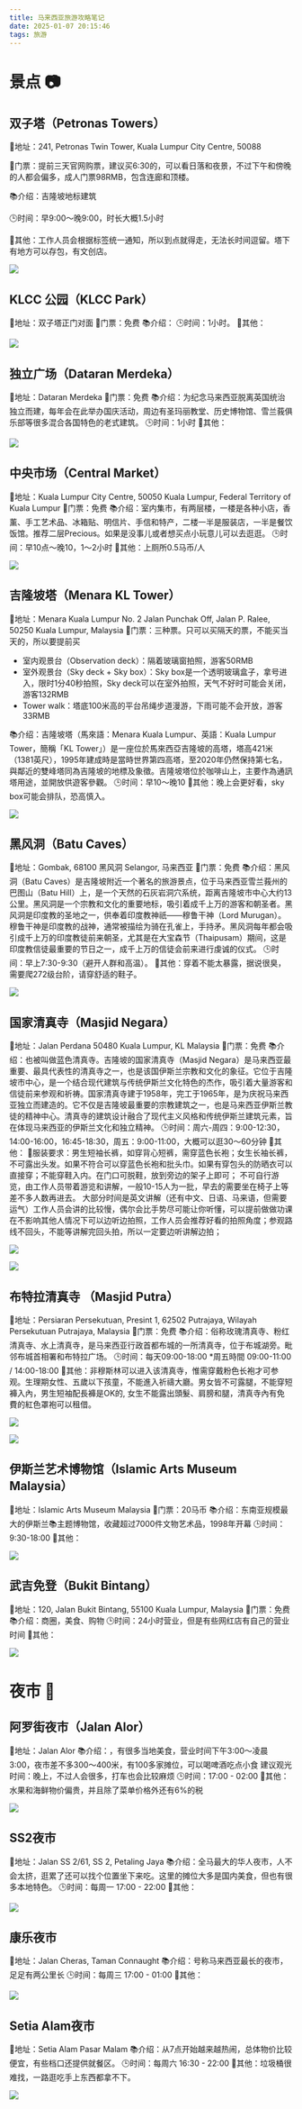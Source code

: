 ```yaml
---
title: 马来西亚旅游攻略笔记
date: 2025-01-07 20:15:46
tags: 旅游
---
```


# 景点 📷

## 双子塔（Petronas Towers）

📍地址：241, Petronas Twin Tower, Kuala Lumpur City Centre, 50088

🎫门票：提前三天官网购票，建议买6:30的，可以看日落和夜景，不过下午和傍晚的人都会偏多，成人门票98RMB，包含连廊和顶楼。

📚介绍：吉隆坡地标建筑

🕒时间：早9:00～晚9:00，时长大概1.5小时

📒其他：工作人员会根据标签统一通知，所以到点就得走，无法长时间逗留。塔下有地方可以存包，有文创店。

![](https://hxy-blog.oss-cn-beijing.aliyuncs.com/images/IMG_2676.jpeg)

## KLCC 公园（KLCC Park） 

📍地址：双子塔正门对面
🎫门票：免费
📚介绍：
🕒时间：1小时。
📒其他：

![](https://hxy-blog.oss-cn-beijing.aliyuncs.com/images/IMG_2677.jpeg)

## 独立广场（Dataran Merdeka）

📍地址：Dataran Merdeka
🎫门票：免费
📚介绍：为纪念马来西亚脱离英国统治独立而建，每年会在此举办国庆活动，周边有圣玛丽教堂、历史博物馆、雪兰莪俱乐部等很多混合各国特色的老式建筑。
🕒时间：1小时
📒其他：

![](https://hxy-blog.oss-cn-beijing.aliyuncs.com/images/DSC01960.JPG.jpg)

## 中央市场（Central Market）

📍地址：Kuala Lumpur City Centre, 50050 Kuala Lumpur, Federal Territory of Kuala Lumpur
🎫门票：免费
📚介绍：室内集市，有两层楼，一楼是各种小店，香薰、手工艺术品、冰箱贴、明信片、手信和特产，二楼一半是服装店，一半是餐饮饭馆。推荐二层Precious。如果是没事儿或者想买点小玩意儿可以去逛逛。
🕒时间：早10点～晚10，1～2小时
📒其他：上厕所0.5马币/人

![](https://hxy-blog.oss-cn-beijing.aliyuncs.com/images/%E5%90%89%E9%9A%86%E5%9D%A1%E4%B8%AD%E5%A4%AE%E5%B8%82%E5%9C%BA.jpeg)

## 吉隆坡塔（Menara KL Tower）

📍地址：Menara Kuala Lumpur No. 2 Jalan Punchak Off, Jalan P. Ralee, 50250 Kuala Lumpur, Malaysia
🎫门票：三种票。只可以买隔天的票，不能买当天的，所以要提前买

- 室内观景台（Observation deck）：隔着玻璃窗拍照，游客50RMB
- 室外观景台（Sky deck + Sky box）：Sky box是一个透明玻璃盒子，拿号进入，限时1分40秒拍照，Sky deck可以在室外拍照，天气不好时可能会关闭，游客132RMB
- Tower walk：塔底100米高的平台吊绳步道漫游，下雨可能不会开放，游客33RMB

📚介绍：吉隆坡塔（馬來語：Menara Kuala Lumpur、英語：Kuala Lumpur Tower，簡稱「KL Tower」）是一座位於馬來西亞吉隆坡的高塔，塔高421米（1381英尺），1995年建成時是當時世界第四高塔，至2020年仍然保持第七名，與鄰近的雙峰塔同為吉隆坡的地標及象徵。吉隆坡塔位於咖啡山上，主要作為通訊塔用途，並開放供遊客參觀。
🕒时间：早10～晚10
📒其他：晚上会更好看，sky box可能会排队，恐高慎入。

![](https://hxy-blog.oss-cn-beijing.aliyuncs.com/images/Picsew_20250106215321.jpeg)

## 黑风洞（Batu Caves）

📍地址：Gombak, 68100 黑风洞 Selangor, 马来西亚
🎫门票：免费
📚介绍：黑风洞（Batu Caves）是吉隆坡附近一个著名的旅游景点，位于马来西亚雪兰莪州的巴图山（Batu Hill）上，是一个天然的石灰岩洞穴系统，距离吉隆坡市中心大约13公里。黑风洞是一个宗教和文化的重要地标，吸引着成千上万的游客和朝圣者。黑风洞是印度教的圣地之一，供奉着印度教神祇——穆鲁干神（Lord Murugan）。穆鲁干神是印度教的战神，通常被描绘为骑在孔雀上，手持矛。黑风洞每年都会吸引成千上万的印度教徒前来朝圣，尤其是在大宝森节（Thaipusam）期间，这是印度教信徒最重要的节日之一，成千上万的信徒会前来进行虔诚的仪式。
🕒时间：早上7:30-9:30（避开人群和高温）。
📒其他：穿着不能太暴露，据说很臭，需要爬272级台阶，请穿舒适的鞋子。

![](https://hxy-blog.oss-cn-beijing.aliyuncs.com/images/IMG_2692.jpeg)

## 国家清真寺（Masjid Negara）

📍地址：Jalan Perdana 50480 Kuala Lumpur, KL Malaysia
🎫门票：免费
📚介绍：也被叫做蓝色清真寺。吉隆坡的国家清真寺（Masjid Negara）是马来西亚最重要、最具代表性的清真寺之一，也是该国伊斯兰宗教和文化的象征。它位于吉隆坡市中心，是一个结合现代建筑与传统伊斯兰文化特色的杰作，吸引着大量游客和信徒前来参观和祈祷。国家清真寺建于1958年，完工于1965年，是为庆祝马来西亚独立而建造的。它不仅是吉隆坡最重要的宗教建筑之一，也是马来西亚伊斯兰教徒的精神中心。清真寺的建筑设计融合了现代主义风格和传统伊斯兰建筑元素，旨在体现马来西亚的伊斯兰文化和独立精神。
🕒时间：周六-周四：9:00-12:30，14:00-16:00，16:45-18:30，周五：9:00-11:00，大概可以逛30～60分钟
📒其他：
	👕服装要求：男生短袖长裤，如穿背心短裤，需穿蓝色长袍；女生长袖长裤，不可露出头发。如果不符合可以穿蓝色长袍和批头巾。如果有穿包头的防晒衣可以直接穿；不能穿鞋入内。在门口可脱鞋，放到旁边的架子上即可；
	不可自行游览，由工作人员带着游览和讲解，一般10-15人为一批，早去的需要坐在椅子上等差不多人数再进去。
	大部分时间是英文讲解（还有中文、日语、马来语，但需要运气）工作人员会讲的比较慢，偶尔会比手势尽可能让你听懂，可以提前做做功课
	在不影响其他人情况下可以边听边拍照，工作人员会推荐好看的拍照角度；参观路线不回头，不能等讲解完回头拍，所以一定要边听讲解边拍；

![](https://hxy-blog.oss-cn-beijing.aliyuncs.com/images/Pasted%20Graphic%201.png)

![](https://hxy-blog.oss-cn-beijing.aliyuncs.com/images/Pasted%20Graphic%202.png)

## 布特拉清真寺 （Masjid Putra）

📍地址：Persiaran Persekutuan, Presint 1, 62502 Putrajaya, Wilayah Persekutuan Putrajaya, Malaysia
🎫门票：免费
📚介绍：俗称玫瑰清真寺、粉红清真寺、水上清真寺，是马来西亚行政首都布城的一所清真寺，位于布城湖旁。毗邻布城首相署和布特拉广场。
🕒时间：每天09:00-18:00   *周五時間 09:00-11:00 / 14:00-18:00
📒其他：非穆斯林可以进入该清真寺，惟需穿戴粉色长袍才可参观。生理期女性、五歲以下孩童，不能進入祈禱大廳。男女皆不可露腿，不能穿短褲入內，男生短袖配長褲是OK的, 女生不能露出頭髮、肩膀和腿，清真寺內有免費的紅色罩袍可以租借。

![](https://hxy-blog.oss-cn-beijing.aliyuncs.com/images/Pasted%20Graphic.png)

![](https://hxy-blog.oss-cn-beijing.aliyuncs.com/images/Pasted%20Graphic%206.png)

## 伊斯兰艺术博物馆（Islamic Arts Museum Malaysia）

📍地址：Islamic Arts Museum Malaysia
🎫门票：20马币
📚介绍：东南亚规模最大的伊斯兰📚主题博物馆，收藏超过7000件文物艺术品，1998年开幕
🕒时间：9:30-18:00
📒其他：

![](https://hxy-blog.oss-cn-beijing.aliyuncs.com/images/Pasted%20Graphic%207.png)

## 武吉免登（Bukit Bintang）

📍地址：120, Jalan Bukit Bintang, 55100 Kuala Lumpur, Malaysia
🎫门票：免费
📚介绍：商圈，美食、购物
🕒时间：24小时营业，但是有些网红店有自己的营业时间
📒其他：

![](https://hxy-blog.oss-cn-beijing.aliyuncs.com/images/Pasted%20Graphic%208.png)

# 夜市  🍔

## 阿罗街夜市（Jalan Alor） 

📍地址：Jalan Alor
📚介绍：，有很多当地美食，营业时间下午3:00～凌晨3:00，夜市差不多300～400米，有100多家摊位，可以喝啤酒吃点小食
建议观光时间：晚上，不过人会很多，打车也会比较麻烦
🕒时间：17:00 - 02:00
📒其他：水果和海鲜物价偏贵，并且除了菜单价格外还有6%的税

![](https://hxy-blog.oss-cn-beijing.aliyuncs.com/images/%E5%90%89%E9%9A%86%E5%9D%A1%E9%98%BF%E7%BD%97%E8%A1%97%E4%BA%9A%E7%BD%97%E8%A1%97.jpeg)

## SS2夜市
📍地址：Jalan SS 2/61, SS 2, Petaling Jaya
📚介绍：全马最大的华人夜市，人不会太挤，逛累了还可以找个位置坐下来吃。这里的摊位大多是国内美食，但也有很多本地特色。
🕒时间：每周一 17:00 - 22:00
📒其他：

![](https://hxy-blog.oss-cn-beijing.aliyuncs.com/images/%E5%9B%9B%E5%91%A8%E5%AE%A4%E5%A4%96%E5%8C%BA%E5%9F%9F%E5%A4%9C%E5%B8%82%E5%B0%8F%E6%91%8A.png)

## 康乐夜市

📍地址：Jalan Cheras, Taman Connaught
📚介绍：号称马来西亚最长的夜市，足足有两公里长
🕒时间：每周三 17:00 - 01:00
📒其他：

![](https://hxy-blog.oss-cn-beijing.aliyuncs.com/images/%E5%BA%B7%E4%B9%90%E5%A4%9C%E5%B8%82.png)

## Setia Alam夜市

📍地址：Setia Alam Pasar Malam
📚介绍：从7点开始越来越热闹，总体物价比较便宜，有些档口还提供就餐区。
🕒时间：每周六 16:30 - 22:00
📒其他：垃圾桶很难找，一路逛吃手上东西都拿不下。

![](https://hxy-blog.oss-cn-beijing.aliyuncs.com/images/Pasted%20Graphic%205.png)
